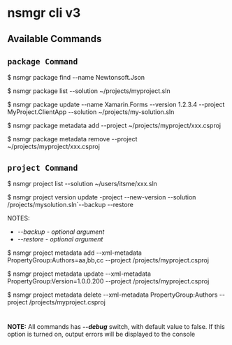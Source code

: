 # nsmgr cli v3


## Available Commands
## `package Command`
$ nsmgr package find --name Newtonsoft.Json

$ nsmgr package list --solution ~/projects/myproject.sln

$ nsmgr package update --name Xamarin.Forms --version 1.2.3.4 --project MyProject.ClientApp --solution ~/projects/my-solution.sln

$ nsmgr package metadata add --project ~/projects/myproject/xxx.csproj

$ nsmgr package metadata remove --project ~/projects/myproject/xxx.csproj

## `project Command`

$ nsmgr project list --solution ~/users/itsme/xxx.sln

$ nsmgr project version update -project <project-name> --new-version <newversion> --solution /projects/mysolution.sln`--backup --restore

NOTES:
* *--backup - optional argument*
* *--restore - optional argument*

$ nsmgr project metadata add --xml-metadata PropertyGroup:Authors=aa,bb,cc --project /projects/myproject.csproj

$ nsmgr project metadata update --xml-metadata PropertyGroup:Version=1.0.0.200 --project /projects/myproject.csproj

$ nsmgr project metadata delete --xml-metadata PropertyGroup:Authors --project /projects/myproject.csproj

#
**NOTE:** All commands has ***--debug*** switch, with default value to false. If this option is turned on, output errors will be displayed to the console
